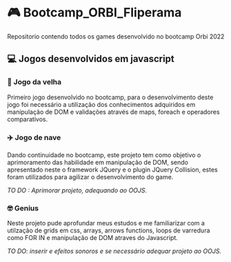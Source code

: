 # 🎮 Bootcamp_ORBI_Fliperama
Repositorio contendo todos os games desenvolvido no bootcamp Orbi 2022

## 💻 Jogos desenvolvidos em javascript

### 👵 Jogo da velha 
Primeiro jogo desenvolvido no bootcamp, para o desenvolvimento deste jogo foi necessário a utilização dos conhecimentos adquiridos em manipulação de DOM e validações através de maps, foreach e operadores comparativos.

### ✈️ Jogo de nave 
Dando continuidade no bootcamp, este projeto tem como objetivo o aprimoramento das habilidade em manipulação de DOM, sendo apresentado neste o framework JQuery e o plugin JQuery Collision, estes foram utilizados para agilizar o desenvolvimento do game. 

_TO DO : Aprimorar projeto, adequando ao OOJS._ 

### 🤓 Genius 
Neste projeto pude aprofundar meus estudos e me familiarizar com a utilzação de grids em css, arrays, arrows functions, loops de varredura como FOR IN e manipulação de DOM atraves do Javascript. 

_TO DO: inserir e efeitos sonoros e se necessário adequar projeto ao OOJS._
